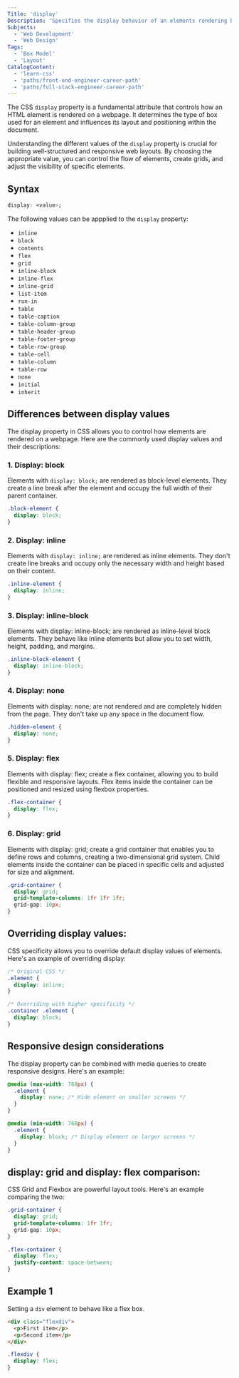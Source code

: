```yaml
---
Title: 'display'
Description: 'Specifies the display behavior of an elements rendering box.'
Subjects:
  - 'Web Development'
  - 'Web Design'
Tags:
  - 'Box Model'
  - 'Layout'
CatalogContent:
  - 'learn-css'
  - 'paths/front-end-engineer-career-path'
  - 'paths/full-stack-engineer-career-path'
---
```


The CSS `display` property is a fundamental attribute that controls how an HTML element is rendered on a webpage. It determines the type of box used for an element and influences its layout and positioning within the document.

Understanding the different values of the `display` property is crucial for building well-structured and responsive web layouts. By choosing the appropriate value, you can control the flow of elements, create grids, and adjust the visibility of specific elements.





## Syntax

```css
display: <value>;
```

The following values can be appplied to the `display` property:

- `inline`
- `block`
- `contents`
- `flex`
- `grid`
- `inline-block`
- `inline-flex`
- `inline-grid`
- `list-item`
- `run-in`
- `table`
- `table-caption`
- `table-column-group`
- `table-header-group`
- `table-footer-group`
- `table-row-group`
- `table-cell`
- `table-column`
- `table-row`
- `none`
- `initial`
- `inherit`

## Differences between display values

The display property in CSS allows you to control how elements are rendered on a webpage. Here are the commonly used display values and their descriptions:

### 1. Display: block

Elements with `display: block;` are rendered as block-level elements. They create a line break after the element and occupy the full width of their parent container.

```css
.block-element {
  display: block;
}
```

### 2. Display: inline

Elements with `display: inline;` are rendered as inline elements. They don't create line breaks and occupy only the necessary width and height based on their content.

```css
.inline-element {
  display: inline;
}
```

### 3. Display: inline-block

  Elements with display: inline-block; are rendered as inline-level block elements. They behave like inline elements but allow you to set width, height, padding, and margins.
```css
.inline-block-element {
  display: inline-block;
}
```
### 4. Display: none

 Elements with display: none; are not rendered and are completely hidden from the page. They don't take up any space in the document flow.
```css
.hidden-element {
  display: none;
}
```
### 5. Display: flex

 Elements with display: flex; create a flex container, allowing you to build flexible and responsive layouts. Flex items inside the container can be positioned and resized using flexbox properties.
```css
.flex-container {
  display: flex;
}
```
### 6. Display: grid

Elements with display: grid; create a grid container that enables you to define rows and columns, creating a two-dimensional grid system. Child elements inside the container can be placed in specific cells and adjusted for size and alignment.
```css
.grid-container {
  display: grid;
  grid-template-columns: 1fr 1fr 1fr;
  grid-gap: 10px;
}
```























## Overriding display values:

CSS specificity allows you to override default display values of elements. Here's an example of overriding display:

```css
/* Original CSS */
.element {
  display: inline;
}

/* Overriding with higher specificity */
.container .element {
  display: block;
}

```

## Responsive design considerations

The display property can be combined with media queries to create responsive designs. Here's an example:

```css
@media (max-width: 768px) {
  .element {
    display: none; /* Hide element on smaller screens */
  }
}

@media (min-width: 768px) {
  .element {
    display: block; /* Display element on larger screens */
  }
}


```

## display: grid and display: flex comparison:
CSS Grid and Flexbox are powerful layout tools. Here's an example comparing the two:

```css
.grid-container {
  display: grid;
  grid-template-columns: 1fr 1fr;
  grid-gap: 10px;
}

.flex-container {
  display: flex;
  justify-content: space-between;
}


```



## Example 1

Setting a `div` element to behave like a flex box.

```html
<div class="flexdiv">
  <p>First item</p>
  <p>Second item</p>
</div>
```

```css
.flexdiv {
  display: flex;
}
```


